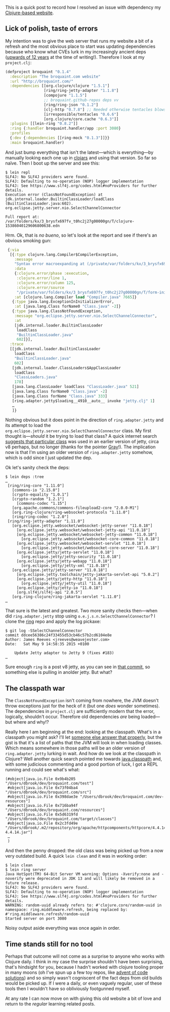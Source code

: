 This is a quick post to record how I resolved an issue with dependency
my [Clojure-based website][].

## Lick of polish, taste of errors

My intention was to give the web server that runs my website a bit of
a refresh and the most obvious place to start was updating
dependencies because who know what CVEs lurk in my increasingly
ancient deps ([upwards of 12 years][] at the time of
writing!). Therefore I look at my `project.clj`:


```clojure
(defproject broquaint "0.1.4"
  :description "The broquaint.com website"
  :url "http://broquaint.com/"
  :dependencies [[org.clojure/clojure "1.5.1"]
                 [ring/ring-jetty-adapter "1.1.8"]
                 [compojure "1.1.5"]
                 ;; broquaint.github-repos deps vv
                 [ring/ring-json "0.1.2"]
                 [clj-http "0.7.8"] ;; Needed otherwise tentacles blows up
                 [irresponsible/tentacles "0.6.6"]
                 [org.clojure/core.cache "0.6.3"]]
  :plugins [[lein-ring "0.8.2"]]
  :ring {:handler broquaint.handler/app :port 3080}
  :profiles
  {:dev {:dependencies [[ring-mock "0.1.3"]]}}
  :main broquaint.handler)
```

And just bump everything that isn't the latest—which is everything—by
manually looking each one up in [clojars][] and using that version. So
far so naïve. Then I boot up the server and see this:

```
$ lein repl
SLF4J: No SLF4J providers were found.
SLF4J: Defaulting to no-operation (NOP) logger implementation
SLF4J: See https://www.slf4j.org/codes.html#noProviders for further details.
Execution error (ClassNotFoundException) at jdk.internal.loader.BuiltinClassLoader/loadClass (BuiltinClassLoader.java:602).
org.eclipse.jetty.server.nio.SelectChannelConnector

Full report at:
/var/folders/kx/3_brysfx697fv_t0hc2j27g00000gn/T/clojure-15386040129606800638.edn
```

Hrm. Ok, that is _no bueno_, so let's look at the report and see if
there's an obvious smoking gun:

```clojure
 {:via
  [{:type clojure.lang.Compiler$CompilerException,
    :message
    "Syntax error macroexpanding at (/private/var/folders/kx/3_brysfx697fv_t0hc2j27g00000gn/T/form-init8515964480172387038.clj:1:125).",
    :data
    {:clojure.error/phase :execution,
     :clojure.error/line 1,
     :clojure.error/column 125,
     :clojure.error/source
     "/private/var/folders/kx/3_brysfx697fv_t0hc2j27g00000gn/T/form-init8515964480172387038.clj"},
    :at [clojure.lang.Compiler load "Compiler.java" 7665]}
   {:type java.lang.ExceptionInInitializerError,
    :at [java.lang.Class forName0 "Class.java" -2]}
   {:type java.lang.ClassNotFoundException,
    :message "org.eclipse.jetty.server.nio.SelectChannelConnector",
    :at
    [jdk.internal.loader.BuiltinClassLoader
     loadClass
     "BuiltinClassLoader.java"
     602]}],
  :trace
  [[jdk.internal.loader.BuiltinClassLoader
    loadClass
    "BuiltinClassLoader.java"
    602]
   [jdk.internal.loader.ClassLoaders$AppClassLoader
    loadClass
    "ClassLoaders.java"
    178]
   [java.lang.ClassLoader loadClass "ClassLoader.java" 521]
   [java.lang.Class forName0 "Class.java" -2]
   [java.lang.Class forName "Class.java" 333]
   [ring.adapter.jetty$loading__4910__auto__ invoke "jetty.clj" 1]
   …
   ]}
```

Nothing obvious but it does point in the direction of
`ring.adapter.jetty` and its attempt to load the
`org.eclipse.jetty.server.nio.SelectChannelConnector` class. My first
thought is—_should_ it be trying to load that class? A quick internet
search [suggests that particular class][] was used in an earlier version
of jetty, circa v8 perhaps, but no longer (thanks for the pointer [Gray][]!). The
implication now is that I'm using an older version of
`ring.adapter.jetty` somehow, which is odd since I just updated the
dep.

Ok let's sanity check the deps:
```
$ lein deps :tree
…
 [ring/ring-core "1.11.0"]
   [commons-io "2.15.0"]
   [crypto-equality "1.0.1"]
   [crypto-random "1.2.1"]
     [commons-codec "1.15"]
   [org.apache.commons/commons-fileupload2-core "2.0.0-M1"]
   [org.ring-clojure/ring-websocket-protocols "1.11.0"]
   [ring/ring-codec "1.2.0"]
 [ring/ring-jetty-adapter "1.11.0"]
   [org.eclipse.jetty.websocket/websocket-jetty-server "11.0.18"]
     [org.eclipse.jetty.websocket/websocket-jetty-api "11.0.18"]
     [org.eclipse.jetty.websocket/websocket-jetty-common "11.0.18"]
       [org.eclipse.jetty.websocket/websocket-core-common "11.0.18"]
     [org.eclipse.jetty.websocket/websocket-servlet "11.0.18"]
       [org.eclipse.jetty.websocket/websocket-core-server "11.0.18"]
     [org.eclipse.jetty/jetty-servlet "11.0.18"]
       [org.eclipse.jetty/jetty-security "11.0.18"]
     [org.eclipse.jetty/jetty-webapp "11.0.18"]
       [org.eclipse.jetty/jetty-xml "11.0.18"]
   [org.eclipse.jetty/jetty-server "11.0.18"]
     [org.eclipse.jetty.toolchain/jetty-jakarta-servlet-api "5.0.2"]
     [org.eclipse.jetty/jetty-http "11.0.18"]
       [org.eclipse.jetty/jetty-util "11.0.18"]
     [org.eclipse.jetty/jetty-io "11.0.18"]
     [org.slf4j/slf4j-api "2.0.5"]
   [org.ring-clojure/ring-jakarta-servlet "1.11.0"]
…
```

That sure is the latest and greatest. Two more sanity checks then—when
did `ring.adapter.jetty` stop using
`o.e.j.s.n.SelectChannelConnector`? I clone the [ring][] repo and apply
the log pickaxe:

```
$ git log -SSelectChannelConnector
commit ddcee56386c24f33455d53cb46c57b2cd6104e8e
Author: James Reeves <jreeves@weavejester.com>
Date:   Sat May 9 14:58:35 2015 +0100

    Update Jetty adapter to Jetty 9 (fixes #183)
…
```

Sure enough `ring` is a post v8 jetty, as you can see in [that
commit][], so something else is pulling in anolder jetty. But what?

[Clojure-based website]: https://github.com/broquaint/broquaint.com
[upwards of 12 years]: https://github.com/broquaint/broquaint.com/blame/fe1ede395bd80dce3b895b3ef1ae348bf79dad9c/project.clj
[clojars]: https://clojars.org/
[suggests that particular class]: https://stackoverflow.com/a/22965041
[Gray]: https://stackoverflow.com/users/179850/gray
[ring]: https://github.com/ring-clojure/ring
[that commit]: https://github.com/ring-clojure/ring/commit/ddcee56386c24f33455d53cb46c57b2cd6104e8e

## The classpath war

The `ClassNotFoundException` isn't coming from nowhere, the JVM
doesn't throw exceptions just for the heck of it (but one _does_
wonder sometimes). The dependencies in `project.clj` are
sufficiently modern that the error, logically, shouldn't occur.
Therefore old dependencies _are_ being loaded—but where and why⁉️

Really here I am beginning at the end: looking at the
classpath. What's in a classpath you might ask? I'll let
[someone else answer that properly][], but the gist is that it's a list of
paths that the JVM will look in when loading classes. Which means
somewhere in those paths will be an older version of
`ring.adapter.jetty` lurking in wait. And how do we look at the
classpath in Clojure? Well another quick search pointed me towards
[java.classpath][] and, with some judicious commenting and a good
portion of luck, I got a REPL running and could see what's what:

```
(#object[java.io.File 0x9b4b205  "/Users/dbrook/dev/broquaint.com/test"]
 #object[java.io.File 0x73f04ba4 "/Users/dbrook/dev/broquaint.com/src"]
 #object[java.io.File 0x398dae3e "/Users/dbrook/dev/broquaint.com/dev-resources"]
 #object[java.io.File 0x716ba94f "/Users/dbrook/dev/broquaint.com/resources"]
 #object[java.io.File 0x5d6319fd "/Users/dbrook/dev/broquaint.com/target/classes"]
 #object[java.io.File 0x2c3fd49e "/Users/dbrook/.m2/repository/org/apache/httpcomponents/httpcore/4.4.14/httpcore-4.4.14.jar"]
 …
 )
```

And then the penny dropped: the old class was being picked up from a
now very outdated build. A quick `lein clean` and it was in working
order:
```
$ lein clean
$ lein ring server
Java HotSpot(TM) 64-Bit Server VM warning: Options -Xverify:none and -noverify were deprecated in JDK 13 and will likely be removed in a future release.
SLF4J: No SLF4J providers were found.
SLF4J: Defaulting to no-operation (NOP) logger implementation
SLF4J: See https://www.slf4j.org/codes.html#noProviders for further details.
WARNING: random-uuid already refers to: #'clojure.core/random-uuid in namespace: ring.middleware.refresh, being replaced by: #'ring.middleware.refresh/random-uuid
Started server on port 3080
```

Noisy output aside everything was once again in order.

[someone else answer that properly]: https://blogs.oracle.com/javamagazine/post/how-the-jvm-locates-loads-and-runs-libraries
[java.classpath]: https://github.com/clojure/java.classpath

## Time stands still for no tool

Perhaps that outcome will not come as a surprise to anyone who works
with Clojure daily. I think in my case the surprise shouldn't have
been surprising, that's hindsight for you, because I hadn't worked
with clojure tooling proper in many moons (oh I've spun up a few toy
repos, like [advent of code solutions][]) and so simply wasn't
cogniscent of the fact deps from old builds would be picked up. If I
were a daily, or even vaguely regular, user of these tools then I
wouldn't have so obliviously footgunned myself.

At any rate I can now move on with giving this old website a bit of
love and return to the _regular_ learning related posts.

[advent of code solutions]: https://github.com/broquaint/advent-of-code-2022-clj

